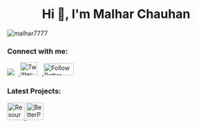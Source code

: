 <h1 align="center">Hi 👋, I'm Malhar Chauhan</h1>

<p align="left"> <img src="https://komarev.com/ghpvc/?username=malhar7777&label=Profile%20views&color=0e75b6&style=flat" alt="malhar7777" /> </p>

### Connect with me:

<p align="left">
  <a href="https://peerlist.io/mrpurrfect" target="_blank" rel="noopener noreferrer">
    <img
      src="https://github-readme-badge.peerlist.io/api/mrpurrfect?style=social"
      style="margin-right: 10px;"
    />
  </a>
  <a href="https://twitter.com/malhar_7" target="_blank" rel="noopener noreferrer">
    <img
      src="https://raw.githubusercontent.com/rahuldkjain/github-profile-readme-generator/master/src/images/icons/Social/twitter.svg"
      alt="Twitter: malhar_7"
      width="40"
      height="30"
      style="margin-right: 10px;"
    />
  </a>
    <a href="https://www.producthunt.com/products/better-prompt?utm_source=badge-follow&utm_medium=badge&utm_source=badge-better-prompt" target="_blank" rel="noopener noreferrer">
    <img
      src="https://api.producthunt.com/widgets/embed-image/v1/follow.svg?product_id=1065968&theme=dark&size=small"
      alt="Follow Better Prompt on Product Hunt"
      width="70"
      height="28"
    />
  </a>
  </p>

### Latest Projects:
<p align="left">


  <a href="https://www.resourcegallery.xyz">
  <img src="https://ik.imagekit.io/zh57cbpyz/ProjectImages/logo-main.png?updatedAt=1747568918081"
      alt="ResourceGallery"
    width="40"
    height="40"
</a>
<a href="https://betterprompt-gen.vercel.app/">
  <img src="https://ik.imagekit.io/zh57cbpyz/ProjectImages/ChatGPT%20Image%20May%2016,%202025,%2010_52_32%20PM.png?updatedAt=1747417372289"
      alt="BetterPrompt"
    width="40"
    height="40"
</a>
    
</p>
